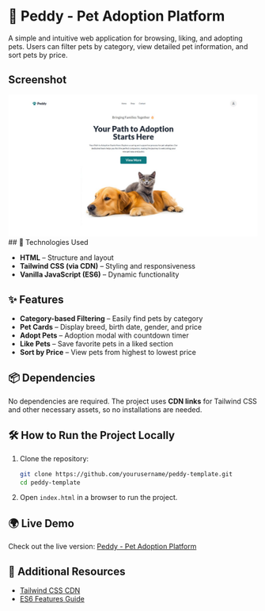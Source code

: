 
# 🐶 Peddy - Pet Adoption Platform  

A simple and intuitive web application for browsing, liking, and adopting pets. Users can filter pets by category, view detailed pet information, and sort pets by price.


## Screenshot
<div align="center">
 <img src="./peddy-banner.jpg"/>
</div>
## 🚀 Technologies Used  

- **HTML** – Structure and layout  
- **Tailwind CSS (via CDN)** – Styling and responsiveness  
- **Vanilla JavaScript (ES6)** – Dynamic functionality  

## ✨ Features  

- **Category-based Filtering** – Easily find pets by category  
- **Pet Cards** – Display breed, birth date, gender, and price  
- **Adopt Pets** – Adoption modal with countdown timer  
- **Like Pets** – Save favorite pets in a liked section  
- **Sort by Price** – View pets from highest to lowest price  

## 📦 Dependencies  

No dependencies are required. The project uses **CDN links** for Tailwind CSS and other necessary assets, so no installations are needed.  

## 🛠 How to Run the Project Locally  

1. Clone the repository:  
   ```sh
   git clone https://github.com/yourusername/peddy-template.git  
   cd peddy-template  
   ```
2. Open `index.html` in a browser to run the project.  

## 🌍 Live Demo  

Check out the live version: [Peddy - Pet Adoption Platform](https://peddy-pets.surge.sh/)  

## 📖 Additional Resources  

- [Tailwind CSS CDN](https://tailwindcss.com/docs/installation/play-cdn)  
- [ES6 Features Guide](https://developer.mozilla.org/en-US/docs/Web/JavaScript/Reference)  

